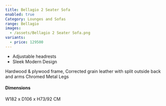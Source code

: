 ```yaml
---
title: Bellagio 2 Seater Sofa
enabled: true
Category: Lounges and Sofas
range: Bellagio
images:
  - /assets/Bellagio 2 Seater Sofa.png
variants:
  - price: 129500
---
```


- Adjustable headrests
- Sleek Modern Design

Hardwood & plywood frame, Corrected grain leather with split outside back and arms
Chromed Metal Legs

#### Dimensions
W182 x D106 x H73/92 CM
